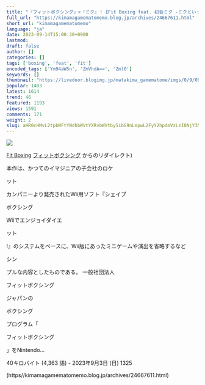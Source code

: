 ```yaml
---
title: "『フィットボクシング』×『ミク』！【Fit Boxing feat. 初音ミク -ミクといっしょにエクササイズ-】Switch向けに発表。書き下ろし曲も多数収録予定 "
full_url: "https://kimamagamematomemo.blog.jp/archives/24667611.html"
short_url: "kimamagamematomemo"
language: "ja"
date: 2023-09-14T15:00:30+0900
lastmod: 
draft: false
author: []
categories: []
tags: ['boxing', 'feat', 'fit']
encoded_tags: ['Ym94aW5n', 'ZmVhdA==', 'Zml0']
keywords: []
thumbnail: "https://livedoor.blogimg.jp/matakima_gamematome/imgs/0/9/09c951dd.jpg"
popular: 1403
latest: 1614
trend: 46
featured: 1193
views: 1591
comments: 171
weight: 2
slug: aHR0cHMvL2tpbWFtYWdhbWVtYXRvbWVtby5ibG9nLmpwL2FyY2hpdmVzLzI0NjY3NjExLmh0bWw=
---
```


![](https://livedoor.blogimg.jp/matakima_gamematome/imgs/0/9/09c951dd.jpg)

<div><a target='_blank' href='https//ja.wikipedia.org/wiki/Fit_Boxing' title='Fit Boxing'>Fit Boxing</a> <span class='searchalttitle'><a></a><span><a target='_blank' href='https//ja.wikipedia.org/wiki/%E3%83%95%E3%82%A3%E3%83%83%E3%83%88%E3%83%9C%E3%82%AF%E3%82%B7%E3%83%B3%E3%82%B0' class='mw-redirect' title='フィットボクシング'><span>フィットボクシング</span></a> からのリダイレクト)</span></span><p class='searchresult'>本作は、かつてのイマジニアの子会社のロケ<p>ット</p>カンパニーより発売されたWii用ソフト『シェイプ<p>ボクシング</p> Wiiでエンジョイダイエ<p>ット</p>!』のシステムをベースに、Wii版にあったミニゲームや演出を省略するなど<p>シン</p>プルな内容としたものである。 一般社団法人<p>フィットボクシング</p>ジャパンの<p>ボクシング</p>プログラム「<p>フィットボクシング</p>」をNintendo…</p> <p class='mw-search-result-data'>40キロバイト (4,363 語) - 2023年9月3日 (日) 1325</p></div>

(https//kimamagamematomemo.blog.jp/archives/24667611.html)

